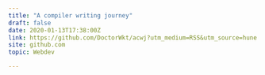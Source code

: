 ```yaml
---
title: "A compiler writing journey"
draft: false
date: 2020-01-13T17:38:00Z
link: https://github.com/DoctorWkt/acwj?utm_medium=RSS&utm_source=hune
site: github.com
topic: Webdev  

---
```

